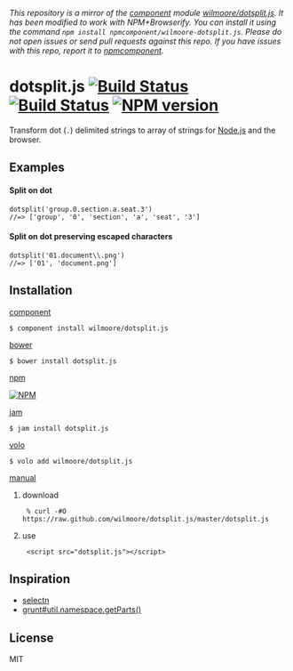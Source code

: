 *This repository is a mirror of the [component](http://component.io) module [wilmoore/dotsplit.js](http://github.com/wilmoore/dotsplit.js). It has been modified to work with NPM+Browserify. You can install it using the command `npm install npmcomponent/wilmoore-dotsplit.js`. Please do not open issues or send pull requests against this repo. If you have issues with this repo, report it to [npmcomponent](https://github.com/airportyh/npmcomponent).*
# dotsplit.js [![Build Status](https://travis-ci.org/wilmoore/dotsplit.js.png?branch=master)](https://travis-ci.org/wilmoore/dotsplit.js) [![Build Status](https://david-dm.org/wilmoore/dotsplit.js.png)](https://david-dm.org/wilmoore/dotsplit.js) [![NPM version](https://badge.fury.io/js/dotsplit.js.png)](http://badge.fury.io/js/dotsplit.js)

  Transform dot (`.`) delimited strings to array of strings for [Node.js][] and the browser.

## Examples

#### Split on dot

    dotsplit('group.0.section.a.seat.3')
    //=> ['group', '0', 'section', 'a', 'seat', '3']

#### Split on dot preserving escaped characters

    dotsplit('01.document\\.png')
    //=> ['01', 'document.png']

## Installation

[component](http://component.io/wilmoore/dotsplit.js)

    $ component install wilmoore/dotsplit.js

[bower](http://sindresorhus.com/bower-components/)

    $ bower install dotsplit.js

[npm](https://npmjs.org/package/dotsplit.js)

[![NPM](https://nodei.co/npm/dotsplit.js.png?downloads=true)](https://nodei.co/npm/dotsplit.js/)

[jam](http://jamjs.org/packages/#/details/dotsplit.js)

    $ jam install dotsplit.js

[volo](http://volojs.org)

    $ volo add wilmoore/dotsplit.js

[manual][]

1. download

        % curl -#O https://raw.github.com/wilmoore/dotsplit.js/master/dotsplit.js

2. use

        <script src="dotsplit.js"></script>

## Inspiration

- [selectn][]
- [grunt#util.namespace.getParts()][getParts]

## License

  MIT

[selectn]:  https://github.com/wilmoore/selectn
[Node.js]:  http://nodejs.org
[getParts]: https://github.com/gruntjs/grunt/blob/master/lib/util/namespace.js#L17
[manual]:   http://yuiblog.com/blog/2006/06/01/global-domination/

